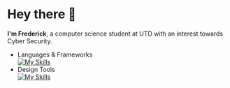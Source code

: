 # Hey there :wave:
**I'm Frederick**, a computer science student at UTD with an interest towards Cyber Security.

- Languages & Frameworks <br/>
[![My Skills](https://skillicons.dev/icons?i=cpp,react)](https://skillicons.dev)
- Design Tools <br/>
[![My Skills](https://skillicons.dev/icons?i=ai,ae,ps,figma)](https://skillicons.dev)



